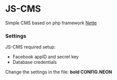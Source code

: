 JS-CMS
======

Simple CMS based on php framework [Nette](http://nette.org/)

### Settings
JS-CMS required setup:
* Facebook appID and secret key
* Database credentials

Change the settings in the file: **bold CONFIG.NEON**